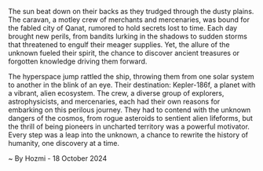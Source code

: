 
The sun beat down on their backs as they trudged through the dusty plains.  The caravan, a motley crew of merchants and mercenaries, was bound for the fabled city of  Qanat, rumored to hold secrets lost to time.  Each day brought new perils, from bandits lurking in the shadows to sudden storms that threatened to engulf their meager supplies. Yet, the allure of the unknown fueled their spirit, the chance to discover ancient treasures or forgotten knowledge driving them forward. 

The hyperspace jump rattled the ship, throwing them from one solar system to another in the blink of an eye. Their destination: Kepler-186f, a planet with a vibrant, alien ecosystem.  The crew, a diverse group of explorers, astrophysicists, and mercenaries, each had their own reasons for embarking on this perilous journey. They had to contend with the unknown dangers of the cosmos, from rogue asteroids to sentient alien lifeforms, but the thrill of being pioneers in uncharted territory was a powerful motivator.  Every step was a leap into the unknown, a chance to rewrite the history of humanity, one discovery at a time. 

~ By Hozmi - 18 October 2024
